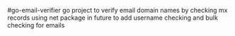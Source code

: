 #go-email-verifier
go project to verify email domain names by checking mx records using net package
in future to add username checking and bulk checking for emails
